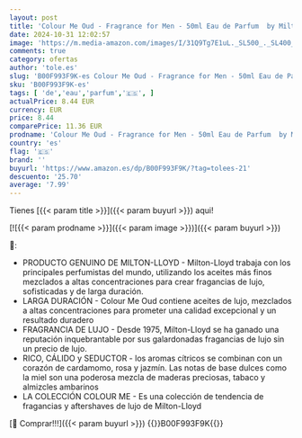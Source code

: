 ```yaml
---
layout: post
title: 'Colour Me Oud - Fragrance for Men - 50ml Eau de Parfum  by Milton-Lloyd'
date: 2024-10-31 12:02:57
image: 'https://m.media-amazon.com/images/I/31Q9Tg7E1uL._SL500_._SL400_.jpg'
comments: true
category: ofertas
author: 'tole.es'
slug: 'B00F993F9K-es Colour Me Oud - Fragrance for Men - 50ml Eau de Parfum by...'
sku: 'B00F993F9K-es'
tags: [ 'de','eau','parfum','🇪🇸', ]
actualPrice: 8.44 EUR
currency: EUR
price: 8.44
comparePrice: 11.36 EUR
prodname: 'Colour Me Oud - Fragrance for Men - 50ml Eau de Parfum  by Milton-Lloyd'
country: 'es'
flag: '🇪🇸'
brand: ''
buyurl: 'https://www.amazon.es/dp/B00F993F9K/?tag=tolees-21'
descuento: '25.70'
average: '7.99'
---
```


Tienes [{{< param title >}}]({{< param buyurl >}}) aqui!

[![{{< param prodname >}}]({{< param image >}})]({{< param buyurl >}})

🔎:

- PRODUCTO GENUINO DE MILTON-LLOYD - Milton-Lloyd trabaja con los principales perfumistas del mundo, utilizando los aceites más finos mezclados a altas concentraciones para crear fragancias de lujo, sofisticadas y de larga duración.
- LARGA DURACIÓN - Colour Me Oud contiene aceites de lujo, mezclados a altas concentraciones para prometer una calidad excepcional y un resultado duradero
- FRAGRANCIA DE LUJO - Desde 1975, Milton-Lloyd se ha ganado una reputación inquebrantable por sus galardonadas fragancias de lujo sin un precio de lujo.
- RICO, CÁLIDO y SEDUCTOR - los aromas cítricos se combinan con un corazón de cardamomo, rosa y jazmín. Las notas de base dulces como la miel son una poderosa mezcla de maderas preciosas, tabaco y almizcles ambarinos
- LA COLECCIÓN COLOUR ME - Es una colección de tendencia de fragancias y aftershaves de lujo de Milton-Lloyd

[🛒 Comprar!!!]({{< param buyurl >}})
{{<world>}}B00F993F9K{{</world>}}
